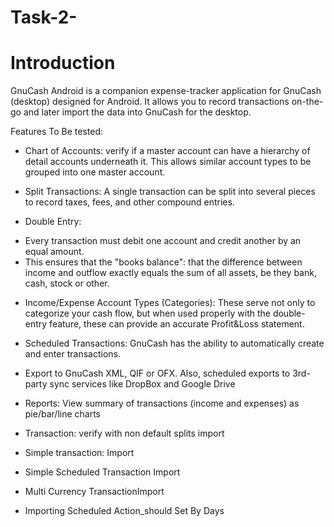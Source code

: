 # Task-2-


# Introduction

GnuCash Android is a companion expense-tracker application for GnuCash (desktop) designed for Android.
It allows you to record transactions on-the-go and later import the data into GnuCash for the desktop.


Features To Be tested:


- Chart of Accounts: verify if a master account can have a hierarchy of detail accounts underneath it. This allows similar account types to be grouped into one master account.

- Split Transactions: A single transaction can be split into several pieces to record taxes, fees, and other compound entries.

- Double Entry: 
 * Every transaction must debit one account and credit another by an equal amount.
 * This ensures that the "books balance": that the difference between income and outflow exactly
    equals the sum of all assets, be they bank, cash, stock or other.

- Income/Expense Account Types (Categories): These serve not only to categorize your cash flow, but when used properly with the double-entry feature, these can provide an accurate Profit&Loss statement.

 - Scheduled Transactions: GnuCash has the ability to automatically create and enter transactions.

 - Export to GnuCash XML, QIF or OFX. Also, scheduled exports to 3rd-party sync services like DropBox and Google Drive

  - Reports: View summary of transactions (income and expenses) as pie/bar/line charts
  
 - Transaction: verify with non default splits import
 - Simple transaction: Import
 - Simple Scheduled Transaction Import
 - Multi Currency TransactionImport
 - Importing Scheduled Action_should Set By Days
